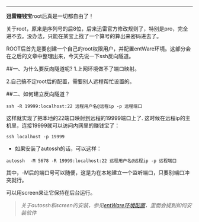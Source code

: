 <!--
author:ivan 
date: 2016-02-11
title: 利用ssh反向隧道访问内网-赚钱宝折腾 
tags: ssh,赚钱宝 
category: 赚钱宝折腾 
status: publish
summary: 赚钱宝折腾，利用ssh反向隧道从外网访问内网。从而实现远程调度。
-->
***
  **迅雷赚钱宝**root后真是一切都自由了！

  关于root，原来是序列号的后8位，后来迅雷官方修改规则了，特别是pro，完全进不去。没办法，只能在某宝上找了一个算号的算出来密码进去了。

ROOT后首先是要创建一个自己的root权限用户，并配置entWare环境。这部分会在之后的文章中整理出来，今天先说一下ssh反向隧道。

##一、为什么要反向隧道呢?
 1.上网环境做不了端口映射。

 2.自己搞不定root后的配置，需要别人远程帮忙设置的。

##二、如何建立反向隧道？
```
ssh -R 19999:localhost:22 远程用户名@远程ip -p 远程端口
```

  这样就实现了把本地的22端口映射到远程的19999端口上了.
  这时候在远程ip的主机里，连接19999就可以访问内网里的赚钱宝了：
```
ssh localhost -p 19999
```

* 如果安装了autossh的话，可以这样：

```
autossh  -M 5678 -R 19999:localhost:22 远程用户名@远程ip -p 远程端口
```
  其中，-M后的端口号可以随便，这是为在本地建立一个监听端口，只要别端口冲突就行。

  可以用screen来让它保持在后台运行。

>  *关于autossh和screen的安装，参见[entWare环境配置][1]，里面会提到如何安装软件*

[1]:/blog/entware-smb.html
